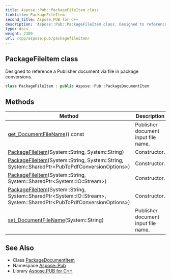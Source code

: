 ```yaml
---
title: Aspose::Pub::PackageFileItem class
linktitle: PackageFileItem
second_title: Aspose.PUB for C++
description: 'Aspose::Pub::PackageFileItem class. Designed to reference a Publisher document via file in package conversions in C++.'
type: docs
weight: 2300
url: /cpp/aspose.pub/packagefileitem/
---
```

## PackageFileItem class


Designed to reference a Publisher document via file in package conversions.

```cpp
class PackageFileItem : public Aspose::Pub::PackageDocumentItem
```

## Methods

| Method | Description |
| --- | --- |
| [get_DocumentFileName](./get_documentfilename/)() const | Publisher document input file name. |
| [PackageFileItem](./packagefileitem/)(System::String, System::String) | Constructor. |
| [PackageFileItem](./packagefileitem/)(System::String, System::String, System::SharedPtr\<PubToPdfConversionOptions\>) | Constructor. |
| [PackageFileItem](./packagefileitem/)(System::String, System::SharedPtr\<System::IO::Stream\>) | Constructor. |
| [PackageFileItem](./packagefileitem/)(System::String, System::SharedPtr\<System::IO::Stream\>, System::SharedPtr\<PubToPdfConversionOptions\>) | Constructor. |
| [set_DocumentFileName](./set_documentfilename/)(System::String) | Publisher document input file name. |
## See Also

* Class [PackageDocumentItem](../packagedocumentitem/)
* Namespace [Aspose::Pub](../)
* Library [Aspose.PUB for C++](../../)
